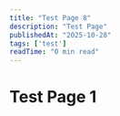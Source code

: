 ```yaml
---
title: "Test Page 8"
description: "Test Page"
publishedAt: "2025-10-28"
tags: ['test']
readTime: "0 min read"
---
```



# Test Page 1